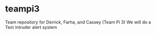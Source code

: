 # teampi3
Team repository for Derrick, Farha, and Cassey (Team Pi 3)
We will do a Text intruder alert system
